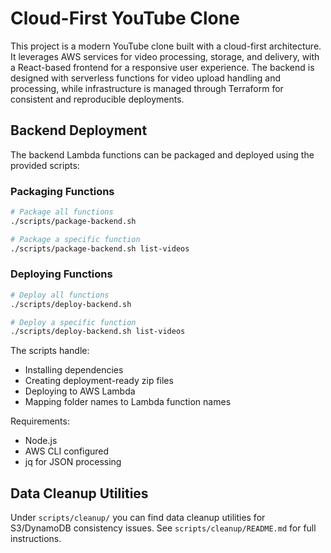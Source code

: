 # Cloud-First YouTube Clone

This project is a modern YouTube clone built with a cloud-first architecture. It leverages AWS services for video processing, storage, and delivery, with a React-based frontend for a responsive user experience. The backend is designed with serverless functions for video upload handling and processing, while infrastructure is managed through Terraform for consistent and reproducible deployments. 

## Backend Deployment

The backend Lambda functions can be packaged and deployed using the provided scripts:

### Packaging Functions
```bash
# Package all functions
./scripts/package-backend.sh

# Package a specific function
./scripts/package-backend.sh list-videos
```

### Deploying Functions
```bash
# Deploy all functions
./scripts/deploy-backend.sh

# Deploy a specific function
./scripts/deploy-backend.sh list-videos
```

The scripts handle:
- Installing dependencies
- Creating deployment-ready zip files
- Deploying to AWS Lambda
- Mapping folder names to Lambda function names

Requirements:
- Node.js
- AWS CLI configured
- jq for JSON processing

## Data Cleanup Utilities

Under `scripts/cleanup/` you can find data cleanup utilities for S3/DynamoDB consistency issues.
See `scripts/cleanup/README.md` for full instructions. 